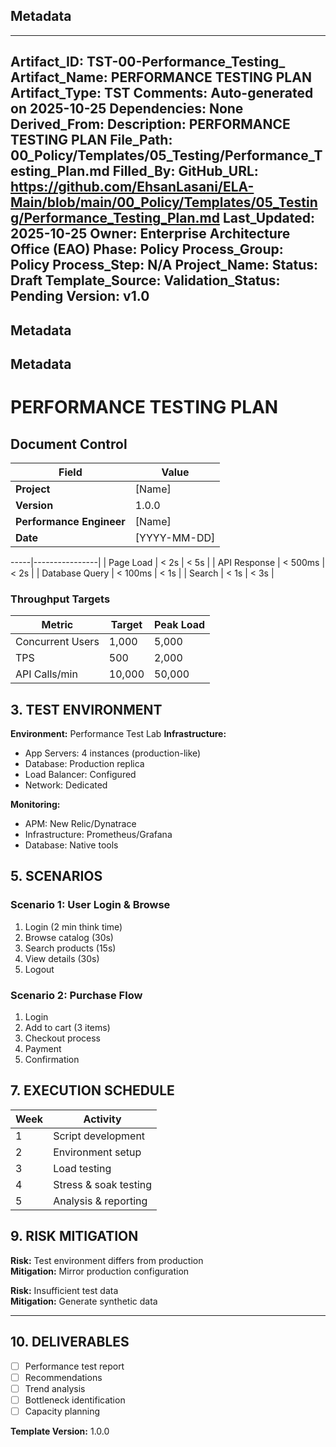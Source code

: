## Metadata
---
Artifact_ID: TST-00-Performance_Testing_
Artifact_Name: PERFORMANCE TESTING PLAN
Artifact_Type: TST
Comments: Auto-generated on 2025-10-25
Dependencies: None
Derived_From: 
Description: PERFORMANCE TESTING PLAN
File_Path: 00_Policy/Templates/05_Testing/Performance_Testing_Plan.md
Filled_By: 
GitHub_URL: https://github.com/EhsanLasani/ELA-Main/blob/main/00_Policy/Templates/05_Testing/Performance_Testing_Plan.md
Last_Updated: 2025-10-25
Owner: Enterprise Architecture Office (EAO)
Phase: Policy
Process_Group: Policy
Process_Step: N/A
Project_Name: 
Status: Draft
Template_Source: 
Validation_Status: Pending
Version: v1.0
---
## Metadata
## Metadata
# PERFORMANCE TESTING PLAN

## Document Control
| Field | Value |
|-------|-------|
| **Project** | [Name] |
| **Version** | 1.0.0 |
| **Performance Engineer** | [Name] |
| **Date** | [YYYY-MM-DD] |

-----|----------------|
| Page Load | < 2s | < 5s |
| API Response | < 500ms | < 2s |
| Database Query | < 100ms | < 1s |
| Search | < 1s | < 3s |

### Throughput Targets
| Metric | Target | Peak Load |
|--------|--------|----------|
| Concurrent Users | 1,000 | 5,000 |
| TPS | 500 | 2,000 |
| API Calls/min | 10,000 | 50,000 |

## 3. TEST ENVIRONMENT

**Environment:** Performance Test Lab
**Infrastructure:**
- App Servers: 4 instances (production-like)
- Database: Production replica
- Load Balancer: Configured
- Network: Dedicated

**Monitoring:**
- APM: New Relic/Dynatrace
- Infrastructure: Prometheus/Grafana
- Database: Native tools

## 5. SCENARIOS

### Scenario 1: User Login & Browse
1. Login (2 min think time)
2. Browse catalog (30s)
3. Search products (15s)
4. View details (30s)
5. Logout

### Scenario 2: Purchase Flow
1. Login
2. Add to cart (3 items)
3. Checkout process
4. Payment
5. Confirmation

## 7. EXECUTION SCHEDULE

| Week | Activity |
|------|----------|
| 1 | Script development |
| 2 | Environment setup |
| 3 | Load testing |
| 4 | Stress & soak testing |
| 5 | Analysis & reporting |

## 9. RISK MITIGATION

**Risk:** Test environment differs from production  
**Mitigation:** Mirror production configuration

**Risk:** Insufficient test data  
**Mitigation:** Generate synthetic data

---

## 10. DELIVERABLES

- [ ] Performance test report
- [ ] Recommendations
- [ ] Trend analysis
- [ ] Bottleneck identification
- [ ] Capacity planning

**Template Version:** 1.0.0
